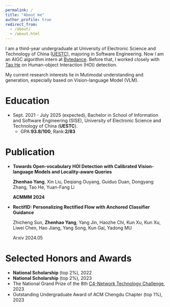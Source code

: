 ```yaml
---
permalink: /
title: "About me"
author_profile: true
redirect_from: 
  - /about/
  - /about.html
---
```


I am a third-year undergraduate at University of Electronic Science and Technology of China ([UESTC](https://en.uestc.edu.cn/)), majoring in Software Engineering. Now I am an AIGC algorithm intern at [Bytedance](https://www.bytedance.com/). Before that, I worked closely with [Tao He](https://ht014.github.io/) on Human-object Interaction (HOI) detection. 

My current research interests lie in Mutimodal understanding and generation, especially based on Vision-language Model (VLM).

Education
======
* Sept. 2021 - July 2025 (expected), Bachelor in School of Information and Software Engineering (SISE), University of Electronic Science and Technology of China (**UESTC**).
  * GPA:**93.8/100**, Rank:**2/83**

Publication
======
* **Towards Open-vocabulary HOI Detection with Calibrated Vision-language Models and Locality-aware Queries**

  **Zhenhao Yang**, Xin Liu, Deqiang Ouyang, Guiduo Duan, Dongyang Zhang, Tao He, Yuan-Fang Li

  **ACMMM 2024**
* **RectifID: Personalizing Rectified Flow with Anchored Classifier Guidance**

  Zhicheng Sun, **Zhenhao Yang**, Yang Jin, Haozhe Chi, Kun Xu, Kun Xu, Liwei Chen, Hao Jiang, Yang Song, Kun Gai, Yadong MU

  Arxiv 2024.05
  
Selected Honors and Awards
======
* **National Scholarship** (top 2%), 2022
* **National Scholarship** (top 2%), 2023
* The National Grand Prize of the 8th [C4-Network Technology Challenge](http://net.c4best.cn/), 2023
* Outstanding Undergraduate Award of ACM Chengdu Chapter (top 1%), 2023
